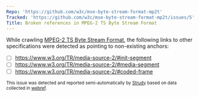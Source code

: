 ```yaml
---
Repo: 'https://github.com/w3c/mse-byte-stream-format-mp2t'
Tracked: 'https://github.com/w3c/mse-byte-stream-format-mp2t/issues/5'
Title: Broken references in MPEG-2 TS Byte Stream Format
---
```


While crawling [MPEG-2 TS Byte Stream Format](https://w3c.github.io/mse-byte-stream-format-mp2t/), the following links to other specifications were detected as pointing to non-existing anchors:
* [ ] https://www.w3.org/TR/media-source-2/#init-segment
* [ ] https://www.w3.org/TR/media-source-2/#media-segment
* [ ] https://www.w3.org/TR/media-source-2/#coded-frame

<sub>This issue was detected and reported semi-automatically by [Strudy](https://github.com/w3c/strudy/) based on data collected in [webref](https://github.com/w3c/webref/).</sub>
